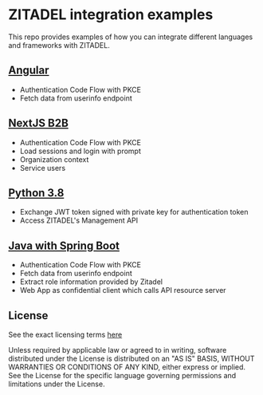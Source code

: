 # ZITADEL integration examples

This repo provides examples of how you can integrate different languages and frameworks with ZITADEL.

## [Angular](./angular)

- Authentication Code Flow with PKCE
- Fetch data from userinfo endpoint

## [NextJS B2B](./b2b-nextjs)

- Authentication Code Flow with PKCE
- Load sessions and login with prompt
- Organization context
- Service users

## [Python 3.8](./python3)

- Exchange JWT token signed with private key for authentication token
- Access ZITADEL's Management API

## [Java with Spring Boot](./java/spring-boot)

- Authentication Code Flow with PKCE
- Fetch data from userinfo endpoint
- Extract role information provided by Zitadel
- Web App as confidential client which calls API resource server

## License

See the exact licensing terms [here](./LICENSE)

Unless required by applicable law or agreed to in writing, software distributed under the License is distributed on an "AS IS" BASIS, WITHOUT WARRANTIES OR CONDITIONS OF ANY KIND, either express or implied. See the License for the specific language governing permissions and limitations under the License.
